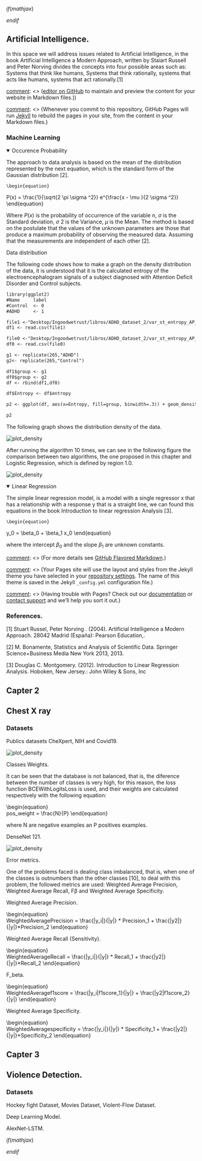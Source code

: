 $if(mathjax)$
<!--- MathJax stuff -->
<script type="text/javascript" src='https://cdn.mathjax.org/mathjax/latest/MathJax.js?config=TeX-AMS-MML_HTMLorMML'></script>
<script type="text/x-mathjax-config">
    MathJax.Hub.Config({ TeX: { equationNumbers: {autoNumber: "all"} } });
</script>
$endif$

## Artificial Intelligence.

In this space we will address issues related to Artificial Intelligence, in the book Artificial Intelligence a Modern Approach, written by Staiart Russell and Peter Norving divides the concepts into four possible areas such as: Systems that think like humans, Systems that think rationally, systems that acts like humans, systems that act rationally.[1]

[comment]: <> (You can use the)

[comment]: <> ([editor on GitHub](https://github.com/sisifo3/IvanAmaya.github.io/edit/gh-pages/index.md) to maintain and preview the content for your website in Markdown files.))

[comment]: <> (Whenever you commit to this repository, GitHub Pages will run [Jekyll](https://jekyllrb.com/) to rebuild the pages in your site, from the content in your Markdown files.)

### Machine Learning

[comment]: <> (Markdown is a lightweight and easy-to-use syntax for styling your writing. It includes conventions for)


<details open>
<summary> Occurence Probability</summary>

<p>The approach to data analysis is based on the mean of the distribution represented by the next equation, which is the standard form of the Gaussian distribution [2]. 
  
    \begin{equation}  
P(x) = \frac{1}{\sqrt{2 \pi \sigma ^2}} e^{\frac{x - \mu }{2 \sigma ^2}}
\end{equation}    

Where $P(x)$ is the probability of occurrence of the variable n, $\sigma$ is the Standard deviation, $\sigma$ 2 is the Variance, $\mu$ is the Mean. The method is based on the postulate that the values of the unknown parameters are those that produce a maximum probability of observing the measured data. Assuming
that the measurements are independent of each other [2]. <br/>

    
  </p>
</details>  

Data distribution 

The following code shows how to make a graph on the density distribution of the data, it is understood that it is the calculated entropy of the electroencephalogram signals of a subject diagnosed with Attention Deficit Disorder and Control subjects. 
  

```markdown
library(ggplot2)
#Name     label  
#Control  <- 0 
#ADHD     <- 1    

file1 <-"Desktop/Ingoodwetrust/libros/ADHD_dataset_2/var_st_entropy_AP_RP_Control_ADHD_V2_1.csv"
df1 <- read.csv(file1)

file0 <-"Desktop/Ingoodwetrust/libros/ADHD_dataset_2/var_st_entropy_AP_RP_Control_ADHD_V2_0.csv"
df0 <- read.csv(file0)

g1 <- replicate(265,"ADHD")
g2<- replicate(265,"Control")

df1$group <- g1 
df0$group <- g2
df <- rbind(df1,df0)

df$Entropy <- df$entropy

p2 <- ggplot(df, aes(x=Entropy, fill=group, binwidth=.3)) + geom_density(col = "green", alpha=.6) 

p2

```

The following graph shows the distribution density of the data. 


![plot_density](/fig/AI1.png)

After running the algorithm 10 times, we can see in the following figure the comparison between two algorithms, the one proposed in this chapter and Logistic Regression, which is defined by region 1.0. 

![plot_density](/fig/AI2.png)

<details open>
<summary> Linear Regression</summary>

<p>
The simple linear regression model, is a model with a single regressor x that has a relationship with a response y that is a straight line, we can found this
equations in the book Introduction to linear regression Analysis [3].

    \begin{equation}  
y_0 = \beta_0 + \beta_1 x_0
\end{equation}    
 
where the intercept $\beta_0$ and the slope $\beta_1$ are unknown constants.
    
  </p>
</details>  








[comment]: <> (For more details see [GitHub Flavored Markdown](https://guides.github.com/features/mastering-markdown/).)

[comment]: <> (### Jekyll Themes)

[comment]: <> (Your Pages site will use the layout and styles from the Jekyll theme you have selected in your [repository settings](https://github.com/sisifo3/IvanAmaya.github.io/settings/pages). The name of this theme is saved in the Jekyll `_config.yml` configuration file.)

[comment]: <> (### Support or Contact)

[comment]: <> (Having trouble with Pages? Check out our [documentation](https://docs.github.com/categories/github-pages-basics/) or [contact support](https://support.github.com/contact) and we’ll help you sort it out.)


### References.

[1] Stuart Russel, Peter Norving . (2004). Artificial Intelligence a Modern Approach. 28042 Madrid (España): Pearson Education,.

[2] M. Bonamente, Statistics and Analysis of Scientific Data. Springer Science+Business Media New York 2013, 2013.

[3] Douglas C. Montgomery. (2012). Introduction to Linear Regression Analysis. Hoboken, New Jersey.: John Wiley & Sons, Inc





## Capter 2
## Chest X ray 

### Datasets 

Publics datasets CheXpert, NIH and Covid19.

![plot_density](/fig/AI360.PNG)

Classes Weights.

It can be seen that the database is not balanced, that is, the diference between the number of classes is very high, for this reason, the loss function BCEWithLogitsLoss is
used, and their weights are calculated respectively with the following equation:

   \begin{equation}  
pos\_weight = \frac{N}{P}
\end{equation} 

where N are negative examples an P positives examples.

DenseNet 121.

![plot_density](/fig/AI359.PNG)

Error metrics.

One of the problems faced is dealing class imbalanced, that is, when one of the classes is outnumbers than the other classes [10], to deal with this problem, the followed metrics
are used: Weighted Average Precision, Weighted Average Recall, Fβ and Weighted Average Specificity.

Weighted Average Precision.

   \begin{equation}  
WeightedAveragePrecision = \frac{|y_i|}{|y|} * Precision_1 + \frac{|y2|}{|y|}*Precision_2
\end{equation} 


Weighted Average Recall (Sensitivity).

   \begin{equation}  
WeightedAverageRecall = \frac{|y_i|}{|y|} * Recall_1 + \frac{|y2|}{|y|}*Recall_2
\end{equation} 

F_beta.

   \begin{equation}  
WeightedAveragef1score = \frac{|y_i|f1score_1}{|y|} + \frac{|y2|f1score_2}{|y|}
\end{equation} 

Weighted Average Specificity.

   \begin{equation}  
WeightedAveragespecificity = \frac{|y_i|}{|y|} * Specificity_1 + \frac{|y2|}{|y|}*Specificity_2
\end{equation} 



## Capter 3
## Violence Detection.

### Datasets

Hockey fight Dataset, Movies Dataset, Violent-Flow Dataset.

Deep Learning Model.

AlexNet-LSTM.




$if(mathjax)$
<!--- MathJax stuff -->
<script type="text/javascript" src='https://cdn.mathjax.org/mathjax/latest/MathJax.js?config=TeX-AMS-MML_HTMLorMML'></script>
<script type="text/x-mathjax-config">
    MathJax.Hub.Config({ TeX: { equationNumbers: {autoNumber: "all"} } });
</script>
$endif$

